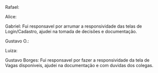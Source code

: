 Rafael:

Alice:

Gabriel: Fui responsavel por arrumar a responsividade das telas de Login/Cadastro, ajudei na tomada de decisões e documentação.

Gustavo O.:

Luiza:

Gustavo Borges: Fui responsavel por fazer a responsividade da tela de Vagas disponiveis, ajudei na documentação e com duvidas dos colegas.
